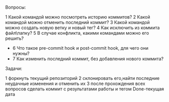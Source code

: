 Вопросы:

1 Какой командой можно посмотреть историю коммитов?
2 Какой командой можно отменить последний коммит?
3 Какой командой можно создать новую ветку и новый тег?
4 Как исключить из коммита файл\папку?
5 В случае конфликта, какими командами можно его решить?
* 6 Что такое pre-commit hook и post-commit hook, для чего они нужны?
* 7 Как изменить последний коммит, без добавления нового коммита?

Задачи:

1 форкнуть текущий репозиторий
2 склонировать его,найти последние неудачные изменения и отменить их
3 после прохождения всех вопросов сделать коммит с результатами работы и тегом Done-текущая дата